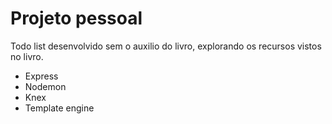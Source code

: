 # Projeto pessoal

Todo list desenvolvido sem o auxilio do livro, explorando os recursos
vistos no livro.

- Express
- Nodemon
- Knex
- Template engine